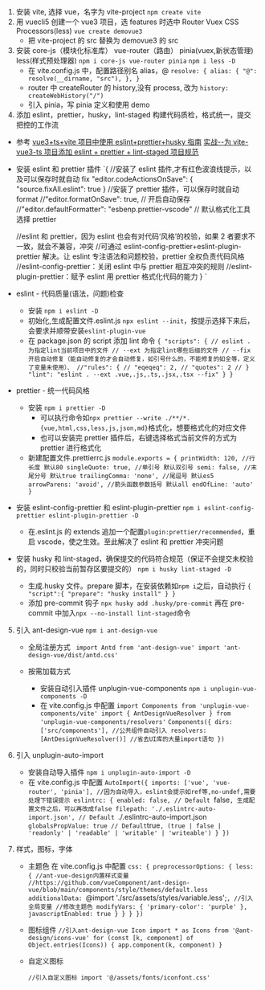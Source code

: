1. 安装 vite, 选择 vue，名字为 vite-project
   `npm create vite`
2. 用 vuecli5 创建一个 vue3 项目，选 features 时选中 Router Vuex CSS Processors(less)
   `vue create demovue3`
   - 把 vite-project 的 src 替换为 demovue3 的 src
3. 安装 core-js（模块化标准库） vue-router（路由） pinia(vuex,新状态管理) less(样式预处理器)
   `npm i core-js vue-router pinia`
   `npm i less -D`
   - 在 vite.config.js 中，配置路径别名 alias，@
     `resolve: { alias: { "@": resolve(__dirname, "src"), }, }`
   * router 中 createRouter 的 history,没有 process, 改为
     `history: createWebHistory("/")`
   * 引入 pinia，写 pinia 定义和使用 demo
4. 添加 eslint，prettier，husky，lint-staged 构建代码质检，格式统一，提交把控的工作流

- 参考
  [vue3+ts+vite 项目中使用 eslint+prettier+husky 指南]('https://juejin.cn/post/7118294114734440455')
  [实战--为 vite-vue3-ts 项目添加 eslint + prettier + lint-staged 项目规范](https://juejin.cn/post/7043702363156119565)

* 安装 eslint 和 prettier 插件
  `{
  //安装了 eslint 插件,才有红色波浪线提示，以及可以保存时就自动 fix
  "editor.codeActionsOnSave": {
  "source.fixAll.eslint": true
  }
  //安装了 prettier 插件，可以保存时就自动 format
  //"editor.formatOnSave": true, // 开启自动保存
  //"editor.defaultFormatter": "esbenp.prettier-vscode" // 默认格式化工具选择 prettier

  //eslint 和 prettier，因为 eslint 也会有对代码‘风格’的校验，如果 2 者要求不一致，就会不兼容，冲突
  //可通过 eslint-config-prettier+eslint-plugin-prettier 解决。让 eslint 专注语法和问题校验，prettier 全权负责代码风格
  //eslint-config-prettier：关闭 eslint 中与 prettier 相互冲突的规则
  //eslint-plugin-prettier：赋予 eslint 用 prettier 格式化代码的能力
  }
  `

* eslint - 代码质量(语法，问题)检查

  - 安装
    `npm i eslint -D`
  - 初始化,生成配置文件.eslint.js
    `npx eslint --init`，按提示选择下来后，会要求并顺带安装`eslint-plugin-vue`
  - 在 package.json 的 script 添加 lint 命令
    `{ "scripts": { // eslint . 为指定lint当前项目中的文件 // --ext 为指定lint哪些后缀的文件 // --fix 开启自动修复（能自动修复的才会自动修复，如引号什么的，不能修复的如全等，定义了变量未使用）、 //"rules": { // "eqeqeq": 2, // "quotes": 2 // } "lint": "eslint . --ext .vue,.js,.ts,.jsx,.tsx --fix" } }`

* prettier - 统一代码风格
  - 安装
    `npm i prettier -D`
    - 可以执行命令如`npx prettier --write ./**/*.{vue,html,css,less,js,json,md}`格式化，想要格式化的对应文件
    - 也可以安装完 prettier 插件后，右键选择格式当前文件的方式为 prettier 进行格式化
  - 新建配置文件.prettierrc.js
    `module.exports = { printWidth: 120, //行长度 默认80 singleQuote: true, //单引号 默认双引号 semi: false, //末尾分号 默认true trailingComma: 'none', //尾逗号 默认es5 arrowParens: 'avoid', //箭头函数参数括号 默认all endOfLine: 'auto' }`

- 安装 eslint-config-prettier 和 eslint-plugin-prettier
  `npm i eslint-config-prettier eslint-plugin-prettier -D`

  - 在.eslint.js 的 extends 追加一个配置`plugin:prettier/recommended`，重启 vscode，使之生效。至此解决了 eslint 和 prettier 冲突问题

- 安装 husky 和 lint-staged，确保提交的代码符合规范（保证不会提交未校验的，同时只校验当前暂存区要提交的）
  `npm i husky lint-staged -D`
  - 生成.husky 文件。prepare 脚本，在安装依赖如`npm i`之后，自动执行
    `{ "script":{ "prepare": "husky install" } }`
  - 添加 pre-commit 钩子
    `npx husky add .husky/pre-commit`
    再在 pre-commit 中加入`npx --no-install lint-staged`命令

5. 引入 ant-design-vue
   `npm i ant-design-vue`

   - 全局注册方式
     ` import Antd from 'ant-design-vue' import 'ant-design-vue/dist/antd.css'`

   * 按需加载方式

     - 安装自动引入插件 unplugin-vue-components
       `npm i unplugin-vue-components -D`
     - 在 vite.config.js 中配置
       `import Components from 'unplugin-vue-components/vite' import { AntDesignVueResolver } from 'unplugin-vue-components/resolvers'`
       `Components({ dirs: ['src/components'], //公共组件自动引入 resolvers: [AntDesignVueResolver()] //省去UI库的大量import语句 })`

6. 引入 unplugin-auto-import

   - 安装自动导入插件
     `npm i unplugin-auto-import -D`
   - 在 vite.config.js 中配置
     `AutoImport({ imports: ['vue', 'vue-router', 'pinia'], //因为自动导入，eslint会提示如ref等,no-undef,需要处理下错误提示 eslintrc: { enabled: false, // Default `false`, 生成配置文件之后，可以再改成false filepath: './.eslintrc-auto-import.json', // Default `./.eslintrc-auto-import.json` globalsPropValue: true // Default`true`, (true | false | 'readonly' | 'readable' | 'writable' | 'writeable') } })`

7. 样式，图标，字体

   - 主题色 在 vite.config.js 中配置
     `css: { preprocessorOptions: { less: { //ant-vue-design内置样式变量 //https://github.com/vueComponent/ant-design-vue/blob/main/components/style/themes/default.less additionalData: `@import './src/assets/styles/variable.less';`, //引入全局变量 //修改主题色 modifyVars: { 'primary-color': 'purple' }, javascriptEnabled: true } } } })`

   * 图标组件
     `//引入ant-design-vue Icon import * as Icons from '@ant-design/icons-vue' for (const [k, component] of Object.entries(Icons)) { app.component(k, component) }`

   * 自定义图标

     `//引入自定义图标 import '@/assets/fonts/iconfont.css'`
